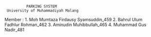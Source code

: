    
              PARKING SYSTEM 
     University of Muhammadiyah Malang
    
  Member :
      1. Moh Mumtaza Firdausy Syamsuddin_459
      2. Bahrul Ulum Fadhlur Rohman_462
      3. Aminudin Muhibbullah_465
      4. Muhammad Gus Nadir_481
